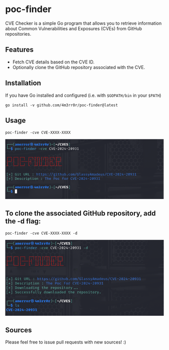 # poc-finder
CVE Checker is a simple Go program that allows you to retrieve information about Common Vulnerabilities and Exposures (CVEs) from GitHub repositories.

## Features
- Fetch CVE details based on the CVE ID.
- Optionally clone the GitHub repository associated with the CVE.

 
## Installation
If you have Go installed and configured (i.e. with `$GOPATH/bin` in your `$PATH`)

```
go install -v github.com/4m3rr0r/poc-finder@latest
```
## Usage

```
poc-finder -cve CVE-XXXX-XXXX
```
![alt text](./Image/2024-06-02_11-01.png)

## To clone the associated GitHub repository, add the -d flag:

```
poc-finder -cve CVE-XXXX-XXXX -d
```
![alt text](./Image/2024-06.png)

## Sources

Please feel free to issue pull requests with new sources! :)
